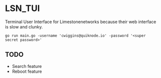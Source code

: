# LSN_TUI
Terminal User Interface for Limestonenetworks because their web interface is slow and clunky.

```
go run main.go -username 'cwiggins@quiknode.io' -password '<super secret password>'
```

## TODO
* Search feature
* Reboot feature

